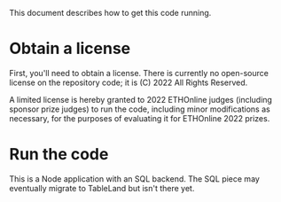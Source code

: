 This document describes how to get this code running.

# Obtain a license
First, you'll need to obtain a license.  There is currently no open-source license on the repository code; 
it is (C) 2022 All Rights Reserved.

A limited license is hereby granted to 2022 ETHOnline judges (including sponsor prize judges) to run the code, 
including minor modifications as necessary, for the purposes of evaluating it for ETHOnline 2022 prizes. 

# Run the code
This is a Node application with an SQL backend.  The SQL piece may eventually migrate to TableLand but isn't there yet.
